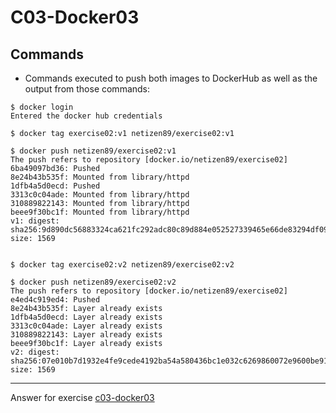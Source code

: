 # C03-Docker03

## Commands
- Commands executed to push both images to DockerHub as well as the output from those commands:
```
$ docker login
Entered the docker hub credentials

$ docker tag exercise02:v1 netizen89/exercise02:v1

$ docker push netizen89/exercise02:v1
The push refers to repository [docker.io/netizen89/exercise02]
6ba49097bd36: Pushed
8e24b43b535f: Mounted from library/httpd
1dfb4a5d0ecd: Pushed
3313c0c04ade: Mounted from library/httpd
310889822143: Mounted from library/httpd
beee9f30bc1f: Mounted from library/httpd
v1: digest: sha256:9d890dc56883324ca621fc292adc80c89d884e052527339465e66de83294df09 size: 1569


$ docker tag exercise02:v2 netizen89/exercise02:v2

$ docker push netizen89/exercise02:v2
The push refers to repository [docker.io/netizen89/exercise02]
e4ed4c919ed4: Pushed
8e24b43b535f: Layer already exists
1dfb4a5d0ecd: Layer already exists
3313c0c04ade: Layer already exists
310889822143: Layer already exists
beee9f30bc1f: Layer already exists
v2: digest: sha256:07e010b7d1932e4fe9cede4192ba54a580436bc1e032c6269860072e9600be91 size: 1569

```

***
Answer for exercise [c03-docker03](https://github.com/devopsacademyau/academy/blob/af3225a3436f263164e8daebc6bbd1ef3122b900/classes/03class/exercises/c03-docker03/README.md)
